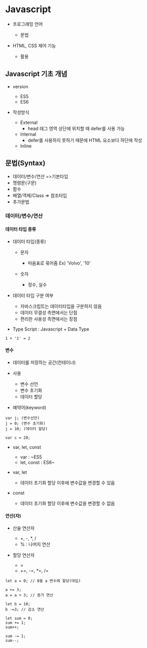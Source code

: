 # Javascript

- 프로그래밍 언어
  - 문법

- HTML, CSS 제어 기능
  - 활용

## Javascript 기초 개념

  - version
    - ES5
    - ES6

  - 작성방식
    - External
      - head 태그 영역 상단에 위치할 때 defer를 사용 가능
    - Internal
      - defer를 사용하지 못하기 때문에 HTML 요소보다 하단에 작성
    - Inline

## 문법(Syntax)

  - 데이터/변수/연산 =>기본타입
  - 명령문(구문)
  - 함수
  - 배열/객체/Class => 참조타입
  - 추가문법

### 데이터/변수/연산

#### 데이터 타입 종류

- 데이터 타입(종류)
  - 문자
    - 따옴표로 묶어줌
    Ex) 'Volvo', '10'

  - 숫자
    - 정수, 실수

- 데이터 타입 구분 여부
  - 자바스크립트는 데이터타입을 구분하지 않음
  - 데이터 무결성 측면에서는 단점
  - 편리한 사용성 측면에서는 장점

- Type Script : Javascript + Data Type

```
1 + '1' = 2
```

#### 변수
  - 데이터를 저장하는 공간(컨테이너)
  - 사용
    - 변수 선언
    - 변수 초기화
    - 데이터 할당

- 예약어(keyword)

```
var j; (변수선언)
j = 0; (변수 초기화)
j = 10; (데이터 할당)

var c = 20;
```

- var, let, const
  - var : ~ES5
  - let, const : ES6~

- var, let
  - 데이터 초기화 할당 이후에 변수값을 변경할 수 있음
- const
  - 데이터 초기화 할당 이후에 변수값을 변경할 수 없음

#### 연산(자)

- 산술 연산자
  - +, -, *, /
  - % : 나머지 연산

- 할당 연산자
  - =
  - +=, -=, *=, /=

```
let a = 0; // 0을 a 변수에 할당(대입)

a += 3;
a = a + 3; // 증가 연산

let b = 10;
b -=3; // 감소 연산

let sum = 0;
sum += 1;
sum++;

sum -= 1;
sum--;

```
